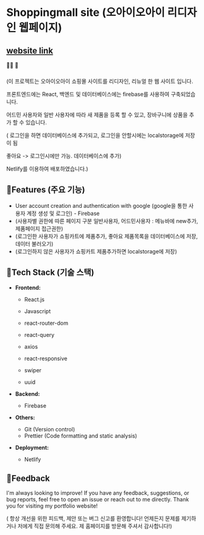 # Shoppingmall site (오아이오아이 리디자인 웹페이지)

## [website link](https://master--glowing-sundae-46f2fe.netlify.app/)

📸🌟  🚀

###

(이 프로젝트는 오아이오아이 쇼핑몰 사이트를 리디자인, 리뉴얼 한 웹 사이트 입니다.

프론트엔드에는 React, 백엔드 및 데이터베이스에는 firebase를 사용하여 구축되었습니다.

어드민 사용자와 일반 사용자에 따라 새 제품을 등록 할 수 있고, 장바구니에 상품을 추가 할 수 있습니다.

( 로그인을 하면 데이터베이스에 추가되고, 로그인을 안할시에는 localstorage에 저장이 됨

좋아요 -> 로그인시에만 가능. 데이터베이스에 추가)



Netlify를 이용하여 배포하였습니다.)


## 🌟Features (주요 기능)

- User account creation and authentication with google (google을 통한 사용자 계정 생성 및 로그인) - Firebase
- (사용자별 권한에 따른 페이지 구분 일반사용자, 어드민사용자 : 메뉴바에 new추가, 제품페이지 접근권한)
- (로그인한 사용자가 쇼핑카트에 제품추가, 좋아요 제품목록을 데이터베이스에 저장, 데이터 불러오기)
- (로그인하지 않은 사용자가 쇼핑카트 제품추가하면 localstorage에 저장)


## 🌟Tech Stack (기술 스택)

- **Frontend:**
  - React.js
  - Javascript

  - react-router-dom
  - react-query
  - axios
  - react-responsive
  - swiper
  - uuid

- **Backend:**
  - Firebase

- **Others:**
  - Git (Version control)
  - Prettier (Code formatting and static analysis)


- **Deployment:**
  - Netlify

## 🌟Feedback
I'm always looking to improve! If you have any feedback, suggestions, or bug reports, feel free to open an issue or reach out to me directly.
Thank you for visiting my portfolio website!

( 항상 개선을 위한 피드백, 제안 또는 버그 신고를 환영합니다! 언제든지 문제를 제기하거나 저에게 직접 문의해 주세요.
 제 홈페이지를 방문해 주셔서 감사합니다!)



